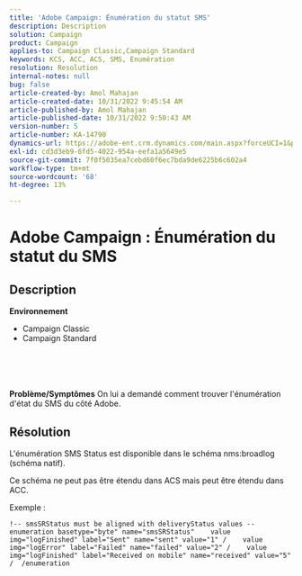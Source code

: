 ```yaml
---
title: 'Adobe Campaign: Énumération du statut SMS'
description: Description
solution: Campaign
product: Campaign
applies-to: Campaign Classic,Campaign Standard
keywords: KCS, ACC, ACS, SMS, Enumération
resolution: Resolution
internal-notes: null
bug: false
article-created-by: Amol Mahajan
article-created-date: 10/31/2022 9:45:54 AM
article-published-by: Amol Mahajan
article-published-date: 10/31/2022 9:50:43 AM
version-number: 5
article-number: KA-14790
dynamics-url: https://adobe-ent.crm.dynamics.com/main.aspx?forceUCI=1&pagetype=entityrecord&etn=knowledgearticle&id=6ee59aca-0059-ed11-9561-6045bd006079
exl-id: cd3d3eb9-6fd5-4022-954a-eefa1a5649e5
source-git-commit: 7f0f5035ea7cebd60f6ec7bda9de6225b6c602a4
workflow-type: tm+mt
source-wordcount: '68'
ht-degree: 13%

---
```


# Adobe Campaign : Énumération du statut du SMS

## Description

<b>Environnement</b>
- Campaign Classic
- Campaign Standard

<br><br> <br><br><b>Problème/Symptômes</b>
On lui a demandé comment trouver l&#39;énumération d&#39;état du SMS du côté Adobe.


## Résolution


L&#39;énumération SMS Status est disponible dans le schéma nms:broadlog (schéma natif).

Ce schéma ne peut pas être étendu dans ACS mais peut être étendu dans ACC.

Exemple :


```
!-- smsSRStatus must be aligned with deliveryStatus values --  enumeration basetype="byte" name="smsSRStatus"    value img="logFinished" label="Sent" name="sent" value="1" /    value img="logError" label="Failed" name="failed" value="2" /    value img="logFinished" label="Received on mobile" name="received" value="5" /  /enumeration
```
